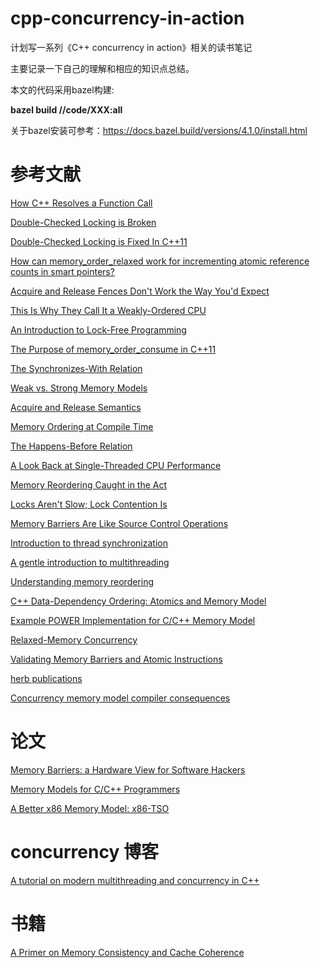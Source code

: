 # cpp-concurrency-in-action

计划写一系列《C++ concurrency in action》相关的读书笔记

主要记录一下自己的理解和相应的知识点总结。

本文的代码采用bazel构建:

**bazel build //code/XXX:all**

关于bazel安装可参考：https://docs.bazel.build/versions/4.1.0/install.html

# 参考文献

[How C++ Resolves a Function Call](https://preshing.com/20210315/how-cpp-resolves-a-function-call/)

[Double-Checked Locking is Broken](https://www.cs.cornell.edu/courses/cs6120/2019fa/blog/double-checked-locking/)

[Double-Checked Locking is Fixed In C++11](https://preshing.com/20130930/double-checked-locking-is-fixed-in-cpp11/)

[How can memory_order_relaxed work for incrementing atomic reference counts in smart pointers?](https://stackoverflow.com/questions/27631173/how-can-memory-order-relaxed-work-for-incrementing-atomic-reference-counts-in-sm)

[Acquire and Release Fences Don't Work the Way You'd Expect](https://preshing.com/20131125/acquire-and-release-fences-dont-work-the-way-youd-expect/)

[This Is Why They Call It a Weakly-Ordered CPU](https://preshing.com/20121019/this-is-why-they-call-it-a-weakly-ordered-cpu/)

[An Introduction to Lock-Free Programming](https://preshing.com/20120612/an-introduction-to-lock-free-programming/#sequential-consistency)

[The Purpose of memory_order_consume in C++11](https://preshing.com/20140709/the-purpose-of-memory_order_consume-in-cpp11/)

[The Synchronizes-With Relation](https://preshing.com/20130823/the-synchronizes-with-relation/)

[Weak vs. Strong Memory Models](https://preshing.com/20120930/weak-vs-strong-memory-models/)

[Acquire and Release Semantics](https://preshing.com/20120913/acquire-and-release-semantics/)

[Memory Ordering at Compile Time](https://preshing.com/20120625/memory-ordering-at-compile-time/)

[The Happens-Before Relation](https://preshing.com/20130702/the-happens-before-relation/)

[A Look Back at Single-Threaded CPU Performance](https://preshing.com/20120208/a-look-back-at-single-threaded-cpu-performance/)

[Memory Reordering Caught in the Act](https://preshing.com/20120515/memory-reordering-caught-in-the-act/)

[Locks Aren't Slow; Lock Contention Is](https://preshing.com/20111118/locks-arent-slow-lock-contention-is/)

[Memory Barriers Are Like Source Control Operations](https://preshing.com/20120710/memory-barriers-are-like-source-control-operations/)



[Introduction to thread synchronization](https://www.internalpointers.com/post/introduction-thread-synchronization)

[A gentle introduction to multithreading](https://www.internalpointers.com/post/gentle-introduction-multithreading)

[Understanding memory reordering](https://www.internalpointers.com/post/understanding-memory-ordering)



[C++ Data-Dependency Ordering: Atomics and Memory Model](http://www.open-std.org/jtc1/sc22/wg21/docs/papers/2008/n2664.htm)

[Example POWER Implementation for C/C++ Memory Model](http://www.rdrop.com/users/paulmck/scalability/paper/N2745r.2011.03.04a.html)

[Relaxed-Memory Concurrency](https://www.cl.cam.ac.uk/~pes20/weakmemory/)

[Validating Memory Barriers and Atomic Instructions](https://lwn.net/Articles/470681/)

[herb publications](http://www.gotw.ca/publications/)

[Concurrency memory model compiler consequences](http://www.open-std.org/jtc1/sc22/wg21/docs/papers/2007/n2338.html)

# 论文

[Memory Barriers: a Hardware View for Software Hackers](https://www.researchgate.net/publication/228824849_Memory_Barriers_a_Hardware_View_for_Software_Hackers)

[Memory Models for C/C++ Programmers](https://par.tuwien.ac.at/teaching/2021s/memory-models.pdf)

[A Better x86 Memory Model: x86-TSO](https://www.cl.cam.ac.uk/~pes20/weakmemory/x86tso-paper.tphols.pdf)

# concurrency 博客

[A tutorial on modern multithreading and concurrency in C++](https://www.educative.io/blog/modern-multithreading-and-concurrency-in-cpp)

# 书籍

[A Primer on Memory Consistency and Cache Coherence](https://book.douban.com/subject/6829746/)
